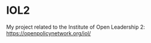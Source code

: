 # IOL2

My project related to the Institute of Open Leadership 2: https://openpolicynetwork.org/iol/
